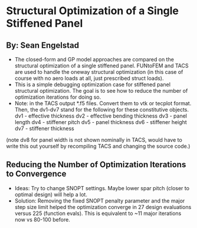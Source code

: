 # Structural Optimization of a Single Stiffened Panel
## By: Sean Engelstad

* The closed-form and GP model approaches are compared on the structural optimization of a single stiffened panel. FUNtoFEM and TACS are used to handle the oneway structural optimization (in this case of course with no aero loads at all, just prescribed struct loads).
* This is a simple debugging optimization case for stiffened panel structural optimization. The goal is to see how to reduce the number of optimization iterations for doing so.
* Note: in the TACS output *.f5 files. Convert them to vtk or tecplot format. Then, the dv1-dv7 stand for the following for these constitutive objects.
dv1 - effective thickness
dv2 - effective bending thickness
dv3 - panel length
dv4 - stiffener pitch
dv5 - panel thickness
dv6 - stiffener height
dv7 - stiffener thickness

(note dv8 for panel width is not shown nominally in TACS, would have to write this out yourself by recompiling TACS and changing the source code.)

## Reducing the Number of Optimization Iterations to Convergence
* Ideas: Try to change SNOPT settings. Maybe lower spar pitch (closer to optimal design) will help a lot.
* Solution: Removing the fixed SNOPT penalty parameter and the major step size limit helped the optimization converge in 27 design evaluations versus 225 (function evals). This is equivalent to ~11 major iterations now vs 80-100 before.